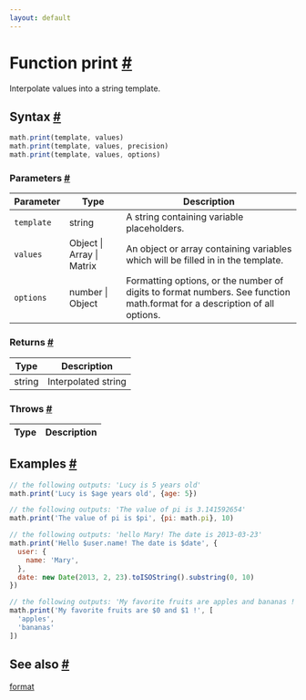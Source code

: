 ```yaml
---
layout: default
---
```


<!-- Note: This file is automatically generated from source code comments. Changes made in this file will be overridden. -->

<h1 id="function-print">Function print <a href="#function-print" title="Permalink">#</a></h1>

Interpolate values into a string template.


<h2 id="syntax">Syntax <a href="#syntax" title="Permalink">#</a></h2>

```js
math.print(template, values)
math.print(template, values, precision)
math.print(template, values, options)
```

<h3 id="parameters">Parameters <a href="#parameters" title="Permalink">#</a></h3>

Parameter | Type | Description
--------- | ---- | -----------
`template` | string | A string containing variable placeholders.
`values` | Object &#124; Array &#124; Matrix | An object or array containing variables which will be filled in in the template.
`options` | number &#124; Object | Formatting options, or the number of digits to format numbers. See function math.format for a description of all options.

<h3 id="returns">Returns <a href="#returns" title="Permalink">#</a></h3>

Type | Description
---- | -----------
string | Interpolated string


<h3 id="throws">Throws <a href="#throws" title="Permalink">#</a></h3>

Type | Description
---- | -----------


<h2 id="examples">Examples <a href="#examples" title="Permalink">#</a></h2>

```js
// the following outputs: 'Lucy is 5 years old'
math.print('Lucy is $age years old', {age: 5})

// the following outputs: 'The value of pi is 3.141592654'
math.print('The value of pi is $pi', {pi: math.pi}, 10)

// the following outputs: 'hello Mary! The date is 2013-03-23'
math.print('Hello $user.name! The date is $date', {
  user: {
    name: 'Mary',
  },
  date: new Date(2013, 2, 23).toISOString().substring(0, 10)
})

// the following outputs: 'My favorite fruits are apples and bananas !'
math.print('My favorite fruits are $0 and $1 !', [
  'apples',
  'bananas'
])
```


<h2 id="see-also">See also <a href="#see-also" title="Permalink">#</a></h2>

[format](format.html)
